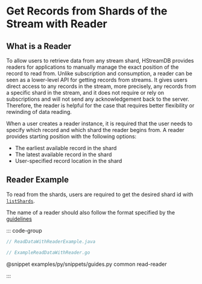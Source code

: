 # Get Records from Shards of the Stream with Reader

## What is a Reader

To allow users to retrieve data from any stream shard, HStreamDB provides
readers for applications to manually manage the exact position of the record to
read from. Unlike subscription and consumption, a reader can be seen as a
lower-level API for getting records from streams. It gives users direct access
to any records in the stream, more precisely, any records from a specific shard
in the stream, and it does not require or rely on subscriptions and will not
send any acknowledgement back to the server. Therefore, the reader is helpful
for the case that requires better flexibility or rewinding of data reading.

When a user creates a reader instance, it is required that the user needs to
specify which record and which shard the reader begins from. A reader provides
starting position with the following options:

- The earliest available record in the shard
- The latest available record in the shard
- User-specified record location in the shard

## Reader Example

To read from the shards, users are required to get the desired shard id with
[`listShards`](../write/shards.md#listshards).

The name of a reader should also follow the format specified by the [guidelines](../write/stream.md#guidelines-to-name-a-resource)

::: code-group

```java
// ReadDataWithReaderExample.java
```

```go
// ExampleReadDataWithReader.go
```

@snippet examples/py/snippets/guides.py common read-reader

:::
